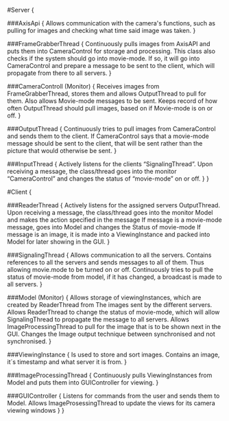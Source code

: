 #Server
{


###AxisApi
{
Allows communication with the camera's functions, such as pulling for images and checking what time said image was taken.
}

###FrameGrabberThread
{
Continuously pulls images from AxisAPI and puts them into CameraControl for storage and processing. 
This class also checks if the system should go into movie-mode. If so, it will go into CameraControl and prepare a message to be sent to the client, which will propagate from there to all servers. 
}

###CameraControll (Monitor)
{
Receives images from FrameGrabberThread, stores them and allows OutputThread to pull for them.
Also allows Movie-mode messages to be sent.
Keeps record of how often OutputThread should pull images, based on if Movie-mode is on or off.
}

###OutputThread
{
Continuously tries to pull images from CameraControl and sends them to the client.
If CameraControl says that a movie-mode message should be sent to the client, that will be sent rather than the picture that would otherwise be sent.
}

###InputThread
{
Actively listens for the clients “SignalingThread”. Upon receiving a message, the class/thread goes into the monitor “CameraControl” and changes the status of “movie-mode” on or off. 
}
}

#Client
{

###ReaderThread
{
Actively listens for the assigned servers OutputThread. Upon receiving a message, the class/thread goes into the monitor Model and makes the action specified in the message
If message is a movie-mode message, goes into Model and changes the Status of movie-mode
If message is an image, it is made into a ViewingInstance and packed into Model for later showing in the GUI. 
}

###SignalingThread
{
Allows communication to all the servers.
Contains references to all the servers and sends messages to all of them. Thus allowing movie.mode to be turned on or off.
Continuously tries to pull the status of movie-mode from model, if it has changed, a broadcast is made to all servers.
}

###Model (Monitor)
{
Allows storage of viewingInstances, which are created by ReaderThread from The images sent by the different servers.
Allows ReaderThread to change the status of movie-mode, which will allow SignalingThread to propagate the message to all servers.
Allows ImageProcessingThread to pull for the image that is to be shown next in the GUI.
Changes the Image output technique between synchronised and not synchronised.
}

###ViewingInstance
{
Is used to store and sort images.
Contains an image, it´s timestamp and what server it is from.
}

###ImageProcessingThread
{
Continuously pulls ViewingInstances from Model and puts them into GUIController for viewing. 
}

###GUIController
{
Listens for commands from the user and sends them to Model.
Allows ImageProsessingThread to update the views for its camera viewing windows
}
}
